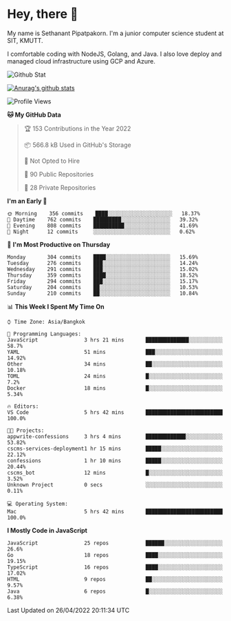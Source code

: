 # Hey, there 🙌
My name is Sethanant Pipatpakorn. I'm a junior computer science student at SIT, KMUTT.

I comfortable coding with NodeJS, Golang, and Java. I also love deploy and managed cloud infrastructure using GCP and Azure.

![Github Stat](https://github-profile-summary-cards.vercel.app/api/cards/profile-details?username=thetkpark&theme=dracula)

[![Anurag's github stats](https://github-readme-stats.vercel.app/api?username=thetkpark&count_private=true&show_icons=true&theme=tokyonight)](https://github.com/anuraghazra/github-readme-stats)

<!--START_SECTION:waka-->
![Profile Views](http://img.shields.io/badge/Profile%20Views-0-blue)

**🐱 My GitHub Data** 

> 🏆 153 Contributions in the Year 2022
 > 
> 📦 566.8 kB Used in GitHub's Storage 
 > 
> 🚫 Not Opted to Hire
 > 
> 📜 90 Public Repositories 
 > 
> 🔑 28 Private Repositories  
 > 
**I'm an Early 🐤** 

```text
🌞 Morning    356 commits    ████░░░░░░░░░░░░░░░░░░░░░   18.37% 
🌆 Daytime    762 commits    █████████░░░░░░░░░░░░░░░░   39.32% 
🌃 Evening    808 commits    ██████████░░░░░░░░░░░░░░░   41.69% 
🌙 Night      12 commits     ░░░░░░░░░░░░░░░░░░░░░░░░░   0.62%

```
📅 **I'm Most Productive on Thursday** 

```text
Monday       304 commits    ████░░░░░░░░░░░░░░░░░░░░░   15.69% 
Tuesday      276 commits    ███░░░░░░░░░░░░░░░░░░░░░░   14.24% 
Wednesday    291 commits    ███░░░░░░░░░░░░░░░░░░░░░░   15.02% 
Thursday     359 commits    ████░░░░░░░░░░░░░░░░░░░░░   18.52% 
Friday       294 commits    ███░░░░░░░░░░░░░░░░░░░░░░   15.17% 
Saturday     204 commits    ██░░░░░░░░░░░░░░░░░░░░░░░   10.53% 
Sunday       210 commits    ██░░░░░░░░░░░░░░░░░░░░░░░   10.84%

```


📊 **This Week I Spent My Time On** 

```text
⌚︎ Time Zone: Asia/Bangkok

💬 Programming Languages: 
JavaScript               3 hrs 21 mins       ██████████████░░░░░░░░░░░   58.7% 
YAML                     51 mins             ███░░░░░░░░░░░░░░░░░░░░░░   14.92% 
Other                    34 mins             ██░░░░░░░░░░░░░░░░░░░░░░░   10.18% 
TOML                     24 mins             █░░░░░░░░░░░░░░░░░░░░░░░░   7.2% 
Docker                   18 mins             █░░░░░░░░░░░░░░░░░░░░░░░░   5.34%

🔥 Editors: 
VS Code                  5 hrs 42 mins       █████████████████████████   100.0%

🐱‍💻 Projects: 
appwrite-confessions     3 hrs 4 mins        █████████████░░░░░░░░░░░░   53.82% 
cscms-services-deployment1 hr 15 mins        █████░░░░░░░░░░░░░░░░░░░░   22.12% 
confessions              1 hr 10 mins        █████░░░░░░░░░░░░░░░░░░░░   20.44% 
cscms_bot                12 mins             █░░░░░░░░░░░░░░░░░░░░░░░░   3.52% 
Unknown Project          0 secs              ░░░░░░░░░░░░░░░░░░░░░░░░░   0.11%

💻 Operating System: 
Mac                      5 hrs 42 mins       █████████████████████████   100.0%

```

**I Mostly Code in JavaScript** 

```text
JavaScript               25 repos            ██████░░░░░░░░░░░░░░░░░░░   26.6% 
Go                       18 repos            ████░░░░░░░░░░░░░░░░░░░░░   19.15% 
TypeScript               16 repos            ████░░░░░░░░░░░░░░░░░░░░░   17.02% 
HTML                     9 repos             ██░░░░░░░░░░░░░░░░░░░░░░░   9.57% 
Java                     6 repos             █░░░░░░░░░░░░░░░░░░░░░░░░   6.38%

```



 Last Updated on 26/04/2022 20:11:34 UTC
<!--END_SECTION:waka-->
